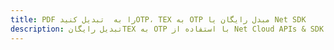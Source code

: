 ---title: PDF را به  تبدیل کنیدOTP، TEX به OTP مبدل رایگان یا Net SDKdescription: تبدیل رایگانTEX به OTP با استفاده از Net Cloud APIs & SDK همچنین اسناد PDF را در Cloud ایجاد، ویرایش و رندر کنید.---